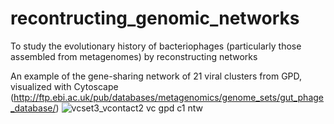 # recontructing_genomic_networks
To study the evolutionary history of bacteriophages (particularly those assembled from metagenomes) by reconstructing networks


An example of the gene-sharing network of 21 viral clusters from GPD, visualized with Cytoscape (http://ftp.ebi.ac.uk/pub/databases/metagenomics/genome_sets/gut_phage_database/)
![vcset3_vcontact2 vc gpd c1 ntw](https://user-images.githubusercontent.com/55744039/125021832-4ea18080-e073-11eb-98ad-326c6f987e77.png)
